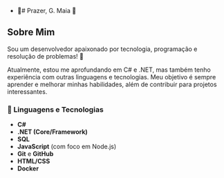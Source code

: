 - 👋# Prazer, G. Maia 👋

## Sobre Mim

Sou um desenvolvedor apaixonado por tecnologia, programação e resolução de problemas! 🚀

Atualmente, estou me aprofundando em C# e .NET, mas também tenho experiência com outras linguagens e tecnologias. Meu objetivo é sempre aprender e melhorar minhas habilidades, além de contribuir para projetos interessantes.

### 🚀 Linguagens e Tecnologias

- **C#**
- **.NET (Core/Framework)**
- **SQL** 
- **JavaScript** (com foco em Node.js)
- **Git** e **GitHub**
- **HTML/CSS**
- **Docker** 
<!---
gitgabrielmaia/gitgabrielmaia is a ✨ special ✨ repository because its `README.md` (this file) appears on your GitHub profile.
You can click the Preview link to take a look at your changes.
--->

